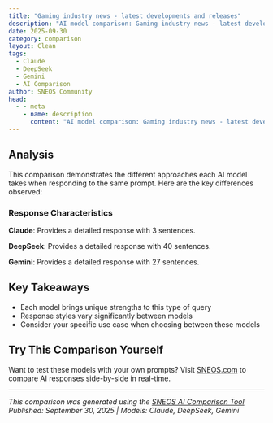 ```yaml
---
title: "Gaming industry news - latest developments and releases"
description: "AI model comparison: Gaming industry news - latest developments and releases..."
date: 2025-09-30
category: comparison
layout: Clean
tags:
  - Claude
  - DeepSeek
  - Gemini
  - AI Comparison
author: SNEOS Community
head:
  - - meta
    - name: description
      content: "AI model comparison: Gaming industry news - latest developments and releases..."
---
```


<ChatComparison
  title="Gaming industry news - latest developments and releases"
  prompt="Gaming industry news - latest developments and releases"
  :responses='{
    "Claude": "Here are some major trends and recent developments in the gaming industry:\n\n## Major Recent Releases \u0026 Updates\n\n**High-Profile Games (Late 2023/Early 2024):**\n- Spider-Man 2 (PlayStation exclusive)\n- Alan Wake 2\n- Super Mario Bros. Wonder\n- Baldur\u0027s Gate 3 (continued success across platforms)\n- Various Call of Duty and sports game annual releases\n\n## Key Industry Trends\n\n**AI Integration**\n- Studios experimenting with AI for procedural content generation\n- AI-assisted game development tools becoming more common\n- Ongoing debates about AI\u0027s role in creative processes\n\n**Subscription Services Growth**\n- Xbox Game Pass expansion\n- PlayStation Plus service evolution\n- Cloud gaming adoption increasing\n\n**Hardware Developments**\n- PlayStation 5 Pro rumors and speculation\n- Nintendo Switch successor anticipation\n- VR/AR gaming expansion (Meta Quest, PSVR2)\n\n## Business \u0026 Industry News\n\n**Consolidation Continues**\n- Microsoft\u0027s Activision Blizzard acquisition completed (2023)\n- Various studio acquisitions and partnerships\n- Industry restructuring and some layoffs\n\n**Emerging Markets**\n- Mobile gaming growth in developing regions\n- Cross-platform play becoming standard\n- Live service games evolution\n\nWould you like me to focus on any specific aspect, like upcoming releases, particular platforms, or specific genres? I should note that my information has a knowledge cutoff, so for the very latest news, checking gaming news sites like IGN, GameSpot, or Polygon would give you the most current updates.",
    "DeepSeek": "Of course! Here is a roundup of the latest and most significant developments and releases in the gaming industry, categorized for clarity.\n\n---\n\n### \uD83D\uDE80 **Major Recent Releases \u0026 Launches**\n\nThe first half of 2024 has been packed with major titles.\n\n*   **Elden Ring: Shadow of the Erdtree:** This is arguably the biggest release of the moment. The massive DLC expansion for FromSoftware\u0027s 2022 Game of the Year has been met with critical acclaim for its challenging combat, vast new world, and deep lore, though debate continues about its difficulty.\n*   **Final Fantasy VII Rebirth:** The second part of the FFVII Remake project launched to universal praise, expanding the world beyond Midgar and receiving perfect scores for its storytelling, character development, and ambitious open-world design.\n*   **Hellblade II: Senua\u0027s Saga:** A landmark title for visual and audio fidelity on Xbox Series X/S and PC. Ninja Theory\u0027s sequel is praised as a cinematic masterpiece, though its shorter, focused experience sparked discussions about game length vs. artistic vision.\n*   **Animal Well:** A surprise indie hit! This meticulously crafted Metroidvania has been celebrated for its dense, mysterious world, non-linear exploration, and deep layers of secrets.\n*   **Hades II:** Released in Early Access on PC, the sequel to the beloved roguelike has already captivated fans with new characters, weapons, and systems, building expertly on the foundation of the original.\n\n### \uD83D\uDCA1 **Key Industry Developments \u0026 Trends**\n\nBeyond new games, the industry is undergoing significant shifts.\n\n1.  **Live-Service Struggles \u0026 Pivots:** The \u0022games-as-a-service\u0022 model is facing a reckoning. High-profile titles like **Suicide Squad: Kill the Justice League** and **Nakara: Bladepoint** have underperformed or shut down, leading companies like **Bungie** and **Electronic Arts** to re-evaluate their live-service portfolios and focus on proven franchises.\n\n2.  **Studio Closures \u0026 Layoffs Continue:** 2024 has been a brutal year for game developers, with over 10,000 jobs lost. Major companies like **Microsoft Gaming, Sony, EA, and Embracer Group** have conducted significant layoffs and closed studios like **Tango Gameworks (Hi-Fi Rush)** and **Arkane Austin (Redfall)**, causing widespread concern about industry stability.\n\n3.  **The \u0022Platform War\u0022 Heats Up:**\n    *   **Xbox\u0027s Multi-Platform Strategy:** Microsoft is bringing once-exclusive titles like *Pentiment*, *Hi-Fi Rush*, *Sea of Thieves*, and *Grounded* to PlayStation and Nintendo Switch. This signals a major shift in strategy, focusing on software revenue over pure console sales.\n    *   **PlayStation\u0027s PC Push:** Sony continues its aggressive release schedule on PC, with *Ghost of Tsushima Director\u0027s Cut* being the latest major port. Their live-service future is also a key part of their strategy.\n    *   **Nintendo\u0027s Next Move:** All eyes are on Nintendo, as the successor to the massively successful Nintendo Switch is widely expected to be announced within the next year.\n\n4.  **The Rise of \u0022Emio\u0022 - Nintendo\u0027s Mystery Game:** Nintendo recently released a cryptic, live-action trailer titled **\u0022Emio - The Smiling Man.\u0022** With no context or platform announced, the internet is rife with speculation, showing the power of a well-executed mystery.\n\n### \uD83C\uDFAE **Highly Anticipated Upcoming Games**\n\nThe pipeline for the rest of 2024 and beyond is stacked.\n\n*   **Astro Bot (PS5 - Sept 6, 2024):** A full-length sequel to the beloved *Astro\u0027s Playroom*, this 3D platformer is shaping up to be a major system-seller for PlayStation.\n*   **Star Wars Outlaws (Multi - Aug 30, 2024):** Promising to be the first open-world Star Wars game, set in the scoundrel-filled underworld between *Empire Strikes Back* and *Return of the Jedi*.\n*   **Marvel\u0027s Black Panther (TBA):** The new game from EA\u0027s newly-formed Cliffhanger Games, led by Kevin Stephens (formerly of *Middle-earth: Shadow of Mordor*), has just been announced.\n*   **Dragon Age: The Veilguard (Multi - Fall 2024):** The long-awaited fourth installment in BioWare\u0027s fantasy RPG series, officially titled and set for release this fall.\n*   **Avowed (PC/Xbox - Fall 2024):** Obsidian Entertainment\u0027s first-person fantasy RPG set in the world of *Pillars of Eternity*.\n*   **Metroid Prime 4: Beyond (Switch - TBA):** After years of radio silence, Nintendo finally re-revealed the game at their June 2024 Direct, confirming it\u0027s still in development.\n\n### \uD83D\uDEE0\uFE0F **Tech \u0026 Hardware News**\n\n*   **PlayStation 5 Pro:** Reports and leaked specs strongly suggest a \u0022Pro\u0022 model of the PS5 is in development, focusing on enhanced ray tracing and upscaling performance for a potential late 2024 release.\n*   **Next-Gen Nintendo Switch:** As mentioned, the successor to the Switch is confirmed to be in development and is expected to be officially revealed soon.\n\n---\n\n**Stay tuned!** The gaming industry moves incredibly fast, with new announcements, State of Play showcases, and Nintendo Directs happening regularly. This is a great time to be a player, even as the industry itself navigates a period of significant change.",
    "Gemini": "Okay, here\u0027s a rundown of the latest developments and releases in the gaming industry, covering major news, game launches, and trends:\n\n**Major News \u0026 Developments:**\n\n*   **Microsoft\u0027s Xbox Showcase \u0026 Starfield Direct:** Microsoft had a big showcase event this past weekend, with an in-depth look at gameplay for ***Starfield*** (launching September 6th) and announcements of new titles. Key takeaways:\n    *   Extended Starfield gameplay reveal showcased vast exploration, combat, and character customization.\n    *   New Xbox Series S with 1TB storage announced.\n    *   Confirmed that more Activision games will be added to Game Pass soon\n    *   Several New Game Announcements, including *Avowed*, *Clockwork Revolution*, *Fable*, and *South of Midnight*.\n*   **Summer Game Fest and other shows:** There were also multiple shows featuring a lot of announcements. Major ones include:\n    *   *Mortal Kombat 1*: New details and gameplay shown. Launching September 19th.\n    *   *Alan Wake 2*: Deeper dive into the gameplay and story. Launching October 17th.\n    *   *Spider-Man 2*: First gameplay trailer. Launching this fall.\n    *   *Prince of Persia: The Lost Crown*: A new 2D Metroidvania-style Prince of Persia game. Launching January 18, 2024.\n*   **The FTC lost their case against Microsoft for the acquisition of Activision Blizzard:** The judge ruled against the FTC\u0027s attempt to block the acquisition, a major victory for Microsoft. However, the deal is still facing scrutiny in other regions, such as the UK.\n*   **Layoffs continue in the gaming industry:** Unfortunately, there have been more reports of layoffs at various studios and gaming companies, reflecting ongoing economic uncertainties.\n*   **AI in Game Development:** The use of AI tools for creating assets, writing code, and generating dynamic content is becoming more prevalent, raising both excitement and concerns about the future of game development jobs.\n*   **NFT Gaming Still Struggling:** Despite some continued interest, NFT-based gaming and blockchain integration haven\u0027t achieved mainstream adoption and face challenges related to regulation and player skepticism.\n\n**Notable Game Releases \u0026 Updates (Recent \u0026 Upcoming):**\n\n*   **Diablo IV (Released June 6th):** Blizzard\u0027s highly anticipated action RPG launched to critical acclaim and massive sales.  It\u0027s currently a dominant force in the gaming landscape.\n*   **Street Fighter 6 (Released June 2nd):** Capcom\u0027s latest fighting game has been praised for its accessibility, depth, and robust online features.\n*   **Final Fantasy XVI (Releases June 22nd):** The latest mainline entry in the Final Fantasy franchise.\n\n**Trends to Watch:**\n\n*   **Live Service Games:** The \u0022games as a service\u0022 model remains popular, with many titles focusing on continuous updates, seasonal content, and long-term player engagement.\n*   **Cloud Gaming:** Services like Xbox Cloud Gaming and GeForce Now continue to expand, offering players access to games on various devices without high-end hardware.\n*   **Indie Game Renaissance:** The indie scene is thriving, with a constant stream of innovative and creative games emerging from independent developers.\n\n**Where to Get More Information:**\n\n*   **Major Gaming News Sites:** IGN, GameSpot, Kotaku, Eurogamer, Polygon\n*   **Industry Analysis:**  Newzoo, SuperData Research\n*   **Game-Specific Communities:** Subreddits, Discord servers, fan forums\n\nThis is a snapshot of what\u0027s happening right now. The gaming industry is constantly evolving, so stay tuned for more updates!\n"
  }'
  published-date="22:46"
/>

## Analysis

This comparison demonstrates the different approaches each AI model takes when responding to the same prompt. Here are the key differences observed:

### Response Characteristics

**Claude**: Provides a detailed response with 3 sentences. 

**DeepSeek**: Provides a detailed response with 40 sentences. 

**Gemini**: Provides a detailed response with 27 sentences. 

## Key Takeaways

- Each model brings unique strengths to this type of query
- Response styles vary significantly between models
- Consider your specific use case when choosing between these models

## Try This Comparison Yourself

Want to test these models with your own prompts? Visit [SNEOS.com](https://sneos.com) to compare AI responses side-by-side in real-time.

---

*This comparison was generated using the [SNEOS AI Comparison Tool](https://sneos.com)*
*Published: September 30, 2025 | Models: Claude, DeepSeek, Gemini*
